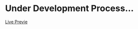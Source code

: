 <h1 style={{ color: 'red', backgroundColor: 'yellow' }}>Under Development Process...</h1>
<a href = ' https://melodic-bunny-030fdb.netlify.app'>Live Previe </a>

</html>
